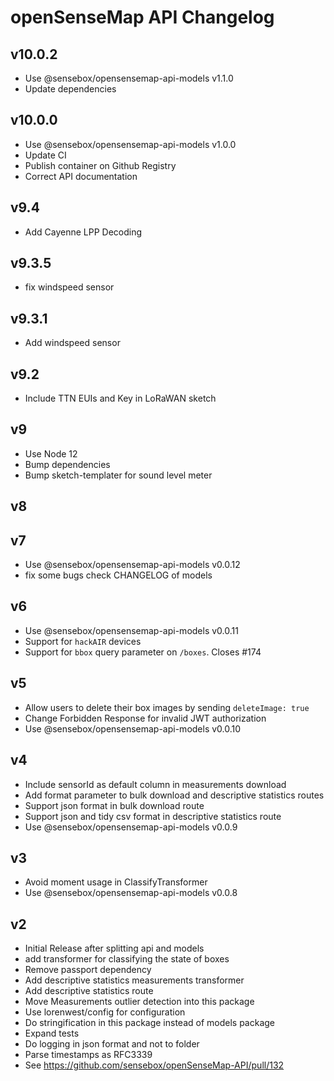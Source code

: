 # openSenseMap API Changelog

## v10.0.2

- Use @sensebox/opensensemap-api-models v1.1.0
- Update dependencies

## v10.0.0

- Use @sensebox/opensensemap-api-models v1.0.0
- Update CI
- Publish container on Github Registry
- Correct API documentation

## v9.4
- Add Cayenne LPP Decoding

## v9.3.5
- fix windspeed sensor

## v9.3.1
- Add windspeed sensor

## v9.2
- Include TTN EUIs and Key in LoRaWAN sketch

## v9
- Use Node 12
- Bump dependencies
- Bump sketch-templater for sound level meter

## v8

## v7
- Use @sensebox/opensensemap-api-models v0.0.12
- fix some bugs check CHANGELOG of models

## v6
- Use @sensebox/opensensemap-api-models v0.0.11
- Support for `hackAIR` devices
- Support for `bbox` query parameter on `/boxes`. Closes #174

## v5
- Allow users to delete their box images by sending `deleteImage: true`
- Change Forbidden Response for invalid JWT authorization
- Use @sensebox/opensensemap-api-models v0.0.10

## v4
- Include sensorId as default column in measurements download
- Add format parameter to bulk download and descriptive statistics routes
- Support json format in bulk download route
- Support json and tidy csv format in descriptive statistics route
- Use @sensebox/opensensemap-api-models v0.0.9

## v3
- Avoid moment usage in ClassifyTransformer
- Use @sensebox/opensensemap-api-models v0.0.8

## v2
- Initial Release after splitting api and models
- add transformer for classifying the state of boxes
- Remove passport dependency
- Add descriptive statistics measurements transformer
- Add descriptive statistics route
- Move Measurements outlier detection into this package
- Use lorenwest/config for configuration
- Do stringification in this package instead of models package
- Expand tests
- Do logging in json format and not to folder
- Parse timestamps as RFC3339
- See https://github.com/sensebox/openSenseMap-API/pull/132
